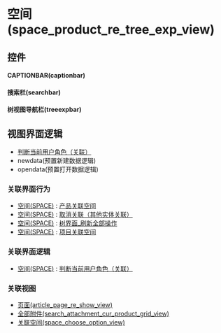 # 空间(space_product_re_tree_exp_view)  <!-- {docsify-ignore-all} -->



## 控件
#### CAPTIONBAR(captionbar)
#### 搜索栏(searchbar)
#### 树视图导航栏(treeexpbar)

## 视图界面逻辑
  * [判断当前用户角色（关联）](module/Wiki/space/uilogic/recognize_cur_user_role)
  * newdata(预置新建数据逻辑)
  * opendata(预置打开数据逻辑)


### 关联界面行为
  * [空间(SPACE)](module/Wiki/space) : [产品关联空间](module/Wiki/space#界面行为)
  * [空间(SPACE)](module/Wiki/space) : [取消关联（其他实体关联）](module/Wiki/space#界面行为)
  * [空间(SPACE)](module/Wiki/space) : [树界面_刷新全部操作](module/Wiki/space#界面行为)
  * [空间(SPACE)](module/Wiki/space) : [项目关联空间](module/Wiki/space#界面行为)

### 关联界面逻辑
  * [空间(SPACE)](module/Wiki/space) : [判断当前用户角色（关联）](module/Wiki/space/uilogic/recognize_cur_user_role)

### 关联视图
  * [页面(article_page_re_show_view)](app/view/article_page_re_show_view)
  * [全部附件(search_attachment_cur_product_grid_view)](app/view/search_attachment_cur_product_grid_view)
  * [关联空间(space_choose_option_view)](app/view/space_choose_option_view)

<script>
 const { createApp } = Vue
  createApp({
    data() {
      return {

      }
    }
  }).use(ElementPlus).mount('#app')
</script>